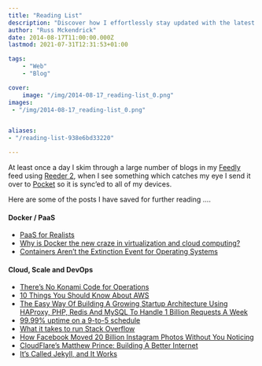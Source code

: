 ```yaml
---
title: "Reading List"
description: "Discover how I effortlessly stay updated with the latest blogs using Feedly and Reeder 2, and how it fuels my reading list."
author: "Russ Mckendrick"
date: 2014-08-17T11:00:00.000Z
lastmod: 2021-07-31T12:31:53+01:00

tags:
    - "Web"
    - "Blog"

cover:
    image: "/img/2014-08-17_reading-list_0.png" 
images:
 - "/img/2014-08-17_reading-list_0.png"


aliases:
- "/reading-list-938e6bd33220"

---
```


At least once a day I skim through a large number of blogs in my [Feedly](https://feedly.com/) feed using [Reeder 2](http://reederapp.com/mac/), when I see something which catches my eye I send it over to [Pocket](http://getpocket.com/) so it is sync’ed to all of my devices.

Here are some of the posts I have saved for further reading ….

#### Docker / PaaS

- [PaaS for Realists](http://blog.lusis.org/blog/2014/06/14/paas-for-realists/)
- [Why is Docker the new craze in virtualization and cloud computing?](http://opensource.com/business/14/7/why-docker-new-craze-virtualization-and-cloud-computing)
- [Containers Aren’t the Extinction Event for Operating Systems](http://community.redhat.com/blog/2014/08/containers-aren-t-the-extinction-event-for-operating-systems/)

#### Cloud, Scale and DevOps

- [There’s No Konami Code for Operations](http://blog.lusis.org/blog/2014/06/13/no-konami-for-operations/)
- [10 Things You Should Know About AWS](http://highscalability.com/blog/2013/11/5/10-things-you-should-know-about-aws.html)
- [The Easy Way Of Building A Growing Startup Architecture Using HAProxy, PHP, Redis And MySQL To Handle 1 Billion Requests A Week](http://highscalability.com/blog/2014/8/11/the-easy-way-of-building-a-growing-startup-architecture-usin.html)
- [99.99% uptime on a 9-to-5 schedule](http://blog.scalyr.com/2014/08/99-99-uptime-9-5-schedule/)
- [What it takes to run Stack Overflow](http://nickcraver.com/blog/2013/11/22/what-it-takes-to-run-stack-overflow/)
- [How Facebook Moved 20 Billion Instagram Photos Without You Noticing](http://www.wired.com/2014/06/facebook-instagram/)
- [CloudFlare’s Matthew Prince: Building A Better Internet](http://readwrite.com/2014/07/28/cloudflare-matthew-prince-security-protection-builders)
- [It’s Called Jekyll, and It Works](http://developmentseed.org/blog-2013/blog/2013/10/24/its-called-jekyll/)
